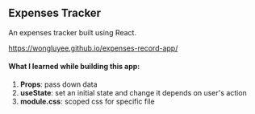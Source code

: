 ## Expenses Tracker

An expenses tracker built using React.

https://wongluyee.github.io/expenses-record-app/

#### What I learned while building this app:
1. **Props**: pass down data
2. **useState**: set an initial state and change it depends on user's action
3. **module.css**: scoped css for specific file
